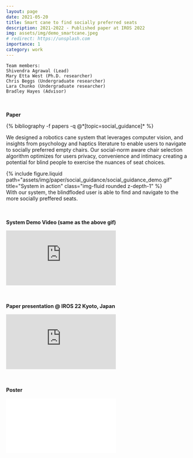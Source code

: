 ```yaml
---
layout: page
date: 2021-05-20
title: Smart cane to find socially preferred seats
description: 2021-2022 - Published paper at IROS 2022
img: assets/img/demo_smartcane.jpeg
# redirect: https://unsplash.com
importance: 1
category: work
---
```

    Team members:
    Shivendra Agrawal (Lead)
    Mary Etta West (Ph.D. researcher)
    Chris Beggs (Undergraduate researcher)
    Lara Chunko (Undergraduate researcher)
    Bradley Hayes (Advisor)

<br /><br />
**Paper**
<div class="publications">
{% bibliography -f papers -q @*[topic=social_guidance]* %}
</div>

We designed a robotics cane system that leverages computer vision, and insights from psychology and
haptics literature to enable users to navigate to socially preferred empty chairs. Our social-norm aware
chair selection algorithm optimizes for users privacy, convenience and intimacy creating a potential for
blind people to exercise the nuances of seat choices.

<div class="row">
    <div class="col-sm mt-3 mt-md-0" style="vertical-align:middle">
        {% include figure.liquid path="assets/img/paper/social_guidance/social_guidance_demo.gif" title="System in action" class="img-fluid rounded z-depth-1" %}
    </div>
</div>
<div class="caption">
    With our system, the blindfloded user is able to find and navigate to the more socially preffered seats.
</div>

<br /><br />
**System Demo Video (same as the above gif)** 
<div class="video-container">
<iframe src="https://www.youtube.com/embed/fcOJgpEuN9E" title="YouTube video player" frameborder="0" allow="accelerometer; autoplay; clipboard-write; encrypted-media; gyroscope; picture-in-picture" allowfullscreen></iframe>
</div>

<br /><br />
**Paper presentation @ IROS 22 Kyoto, Japan**
<div class="video-container">
<iframe src="https://www.youtube.com/embed/6lmUHh1aFFg" title="YouTube video player" frameborder="0" allow="accelerometer; autoplay; clipboard-write; encrypted-media; gyroscope; picture-in-picture" allowfullscreen></iframe>
</div>


<br /><br />
**Poster**
<div class="pdf-container" width="100%" height="800px" >
  <iframe 
    src="/assets/pdf/SeatTakenIROS22.pdf#toolbar=1" 
    frameborder="0" 
    allowfullscreen>
  </iframe>
</div>


